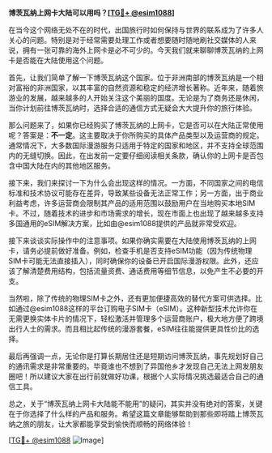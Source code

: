 **博茨瓦纳上网卡大陆可以用吗？[[TG💪+ @esim1088](https://t.me/s/esim1088)]**

在当今这个网络无处不在的时代，出国旅行时如何保持与世界的联系成为了许多人关心的问题。特别是对于经常需要处理工作或者想要随时随地刷社交媒体的人来说，拥有一张可靠的海外上网卡是必不可少的。今天我们就来聊聊博茨瓦纳的上网卡是否能在大陆使用这个问题。

首先，让我们简单了解一下博茨瓦纳这个国家。位于非洲南部的博茨瓦纳是一个相对富裕的非洲国家，以其丰富的自然资源和稳定的经济增长著称。近年来，随着旅游业的发展，越来越多的人开始关注这个美丽的国度。无论是为了商务还是休闲，当你计划前往博茨瓦纳时，选择合适的通信方式无疑会大大提升你的旅行体验。

那么问题来了，如果你已经购买了博茨瓦纳的上网卡，它是否可以在大陆正常使用呢？答案是：**不一定**。这主要取决于你所购买的具体产品类型以及运营商的规定。通常情况下，大多数国际漫游服务只适用于特定的国家和地区，并不支持全球范围内的无缝切换。因此，在出发前一定要仔细阅读相关条款，确认你的上网卡是否包含中国大陆在内的其他地区服务。

接下来，我们来探讨一下为什么会出现这样的情况。一方面，不同国家之间的电信标准和技术协议可能存在差异，导致某些设备无法正常工作；另一方面，出于商业利益考虑，许多运营商会限制其产品的适用范围以鼓励用户在当地购买本地SIM卡。不过，随着技术的进步和市场需求的增长，现在市面上也出现了越来越多支持多国通用的eSIM解决方案，比如由@esim1088提供的产品就非常受欢迎。

接下来谈谈实际操作中的注意事项。如果你确实需要在大陆使用博茨瓦纳的上网卡，请务必提前做好准备。例如，检查手机是否支持eSIM功能（因为传统物理SIM卡可能无法直接插入），同时确保你的设备已开启国际漫游权限。此外，还应该了解清楚费用结构，包括流量资费、通话费用等细节信息，以免产生不必要的开支。

当然啦，除了传统的物理SIM卡之外，还有更加便捷高效的替代方案可供选择。比如通过@esim1088这样的平台订购电子SIM卡（eSIM）。这种新型技术允许你在无需更换实体卡片的情况下，轻松激活并管理多个运营商账户，极大地方便了跨境出行人士的需求。而且相比起传统的漫游套餐，eSIM往往能提供更具性价比的选择。

最后再强调一点，无论你是打算长期居住还是短期访问博茨瓦纳，事先规划好自己的通讯需求是非常重要的。毕竟谁也不想到了异国他乡才发现自己无法上网发朋友圈吧！所以建议大家在出行前就做好功课，根据个人实际情况挑选最适合自己的通信工具。

总之，关于“博茨瓦纳上网卡大陆能不能用”的疑问，其实并没有绝对的答案，关键在于你选择了什么样的产品和服务。希望这篇文章能够帮助到那些即将踏上博茨瓦纳之旅的朋友，让大家都能享受到愉快而顺畅的网络体验！

[[TG💪+ @esim1088](https://t.me/s/esim1088) ![Image](https://i.postimg.cc/4NQfJmqS/Snipaste-2025-05-13-00-14-12.png)]
